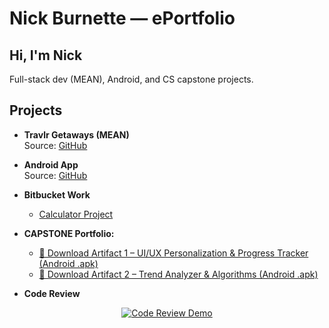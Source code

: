 
# Nick Burnette — ePortfolio

## Hi, I'm Nick
Full-stack dev (MEAN), Android, and CS capstone projects.

## Projects
- **Travlr Getaways (MEAN)**  
  Source: [GitHub](https://github.com/nrburnette/CS-465-fullstack)

- **Android App**  
  Source: [GitHub](https://github.com/nrburnette/CS360MobileApp)

- **Bitbucket Work**  
  - [Calculator Project](https://bitbucket.org/calculator2/calculator/src/master/)

- **CAPSTONE Portfolio:**
  - <a href="https://github.com/nrburnette/nrburnette.github.io/raw/main/NickBurnette-Capstone-Artifact1.apk" download>📱 Download Artifact 1 – UI/UX Personalization & Progress Tracker (Android .apk)</a>
  - <a href="https://github.com/nrburnette/nrburnette.github.io/raw/main/NickBurnette-Capstone-Artifact1.apk" download>📱 Download Artifact 2 – Trend Analyzer & Algorithms  (Android .apk)</a>

- **Code Review**

<p align="center">
  <a href="https://www.youtube.com/watch?v=vBrBAROHwGs">
    <img src="https://img.youtube.com/vi/vBrBAROHwGs/0.jpg" alt="Code Review Demo">
  </a>
</p>

